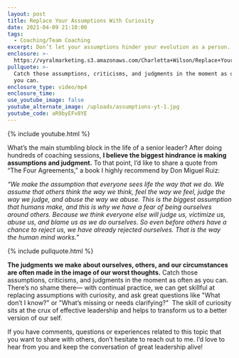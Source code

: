 ```yaml
---
layout: post
title: Replace Your Assumptions With Curiosity
date: 2021-04-09 21:10:00
tags:
  - Coaching/Team Coaching
excerpt: Don’t let your assumptions hinder your evolution as a person.
enclosure: >-
  https://vyralmarketing.s3.amazonaws.com/Charletta+Wilson/Replace+Your+Assumptions+With+Curiosity.mp4
pullquote: >-
  Catch those assumptions, criticisms, and judgments in the moment as often as
  you can.
enclosure_type: video/mp4
enclosure_time:
use_youtube_image: false
youtube_alternate_image: /uploads/assumptions-yt-1.jpg
youtube_code: aR9byEFv8YE
---
```

{% include youtube.html %}

What’s the main stumbling block in the life of a senior leader? After doing hundreds of coaching sessions,&nbsp;**I believe the biggest hindrance is making assumptions and judgment.**&nbsp;To that point, I’d like to share a quote from “The Four Agreements,” a book I highly recommend by Don Miguel Ruiz:&nbsp;

*“We make the assumption that everyone sees life the way that we do. We assume that others think the way we think, feel the way we feel, judge the way we judge, and abuse the way we abuse. This is the biggest assumption that humans make, and this is why we have a fear of being ourselves around others. Because we think everyone else will judge us, victimize us, abuse us, and blame us as we do ourselves. So even before others have a chance to reject us, we have already rejected ourselves. That is the way the human mind works.”*

{% include pullquote.html %}

**The judgments we make about ourselves, others, and our circumstances are often made in the image of our worst thoughts.**&nbsp;Catch those assumptions, criticisms, and judgments in the moment as often as you can. There’s no shame there— with continual practice, we can get skillful at replacing assumptions with curiosity, and ask great questions like "What don’t I know?" or "What’s missing or needs clarifying?"&nbsp; The skill of curiosity sits at the crux of effective leadership and helps to transform us to a better version of our self.&nbsp;

If you have comments, questions or experiences related to this topic that you want to share with others, don’t hesitate to reach out to me. I’d love to hear from you and keep the conversation of great leadership alive\!
